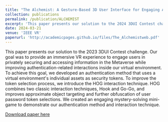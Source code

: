 ```yaml
---
title: "The Alchemist: A Gesture-Based 3D User Interface for Engaging Arithmetic Calculations"
collection: publications
permalink: /publication/ALCHEMIST
excerpt: 'This paper presents our solution to the 2024 3DUI Contest challenge.'
date: 2024-03-21
venue: 'IEEE VR'
paperurl: 'http://academicpages.github.io/files/The_Alchemistweb.pdf'
---
```

This paper presents our solution to the 2023 3DUI Contest challenge. Our goal was to provide an immersive VR experience to engage users in privately securing and accessing information in the Metaverse while improving authentication-related interactions inside our virtual environment. To achieve this goal, we developed an authentication method that uses a virtual environment's individual assets as security tokens. To improve the token selection process, we introduce the HOG interaction technique. HOG combines two classic interaction techniques, Hook and Go-Go, and improves approximate object targeting and further obfuscation of user password token selections. We created an engaging mystery-solving mini-game to demonstrate our authentication method and interaction technique.

[Download paper here]([http://academicpages.github.io/files/The_Alchemistweb.pdf] (http://academicpages.github.io/files/The_Alchemistweb.pdf))
